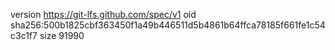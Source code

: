version https://git-lfs.github.com/spec/v1
oid sha256:500b1825cbf363450f1a49b446511d5b4861b64ffca78185f661fe1c54c3c1f7
size 91990
